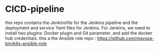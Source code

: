 # CICD-pipeline
this repo contains the Jenkinsfile for the Jenkins pipeline and the deployment and service Yaml files for Jenkins.
For Jenkins, we need to install two plugins: Docker plugin and Git parameter. and add the docker hub credentials.
this a the Ansible role repo : https://github.com/mayssa-bm/k8s-ansible-role
